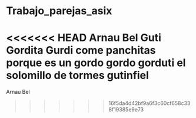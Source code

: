 # Trabajo_parejas_asix
<<<<<<< HEAD
Arnau Bel
Guti Gordita Gurdi come panchitas porque es un gordo gordo gorduti el solomillo de tormes gutinfiel 
=======
Arnau Bel
>>>>>>> 16f5da4d42bf9a6f3c60cf658c338f19385e9e73
